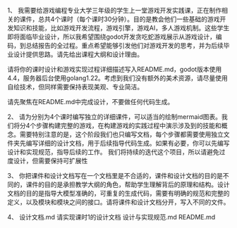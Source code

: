 
1、
我需要给游戏编程专业大学三年级的学生上一堂游戏开发实践课，正在制作相关的课件，总共4个课时（每个课时30分钟）。目的是教会他们一些基础的游戏开发知识和技能，比如游戏开发流程，游戏引擎，游戏AI，多人游戏机制。这些学生即将面临毕业设计，所以我希望围绕godot开发贪吃蛇游戏展示从游戏设计，编码，到总结报告的全过程。重点希望能够引发他们对游戏开发的思考，并为后续毕业设计提供思路。请先给出课程大纲和设计理由。

请将你的课时设计和游戏实现过程详细描述写入README.md，godot版本使用4.4，服务器后台使用golang1.22。考虑到我们没有额外的美术资源，请尽量使用自绘技术，但同样需要保持表现美观、专业简洁。

请先聚焦在README.md中完成设计，不要做任何代码生成。


2、
请为分别为4个课时编写独立的详细课件，可以适当的绘制mermaid图表。我们将分4个步骤构建完整的游戏，在构建游戏的实践过程中演示涉及到的技能和概念。需要特别注意的是，这个阶段我们也只编写文档，每个步骤都需要使用独立文件夹先编写详细的设计文档，用于后续指导代码生成。如果有必要，你可以先编写设计和实现规范，指导后续的工作。
我们将持续的迭代这个项目，所以请避免过度设计，但需要保持可扩展性

3、
你把课件和设计文档写在一个文档里是不合适的，课件和设计文档的目的是不同的，课件的目的是承担教学大纲的角色，帮助学生理解背后的原理和结构。设计文档的目的是指导大模型准确的，可重复的生成代码，需要有明确的规范和完整的定义，以及模块和模块之间的接口。请将课件和设计文档分开，写入不同的文件。

4、
设计文档.md 请实现课时1的设计文档 设计与实现规范.md README.md
